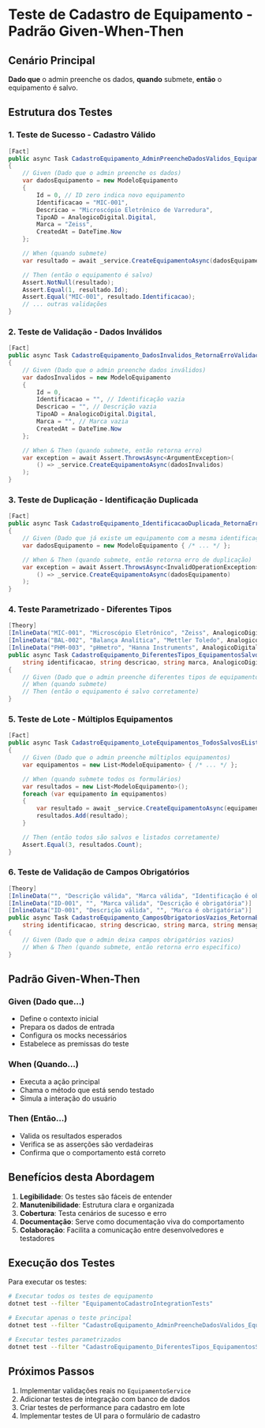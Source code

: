 # Teste de Cadastro de Equipamento - Padrão Given-When-Then

## Cenário Principal

**Dado que** o admin preenche os dados, **quando** submete, **então** o equipamento é salvo.

## Estrutura dos Testes

### 1. Teste de Sucesso - Cadastro Válido

```csharp
[Fact]
public async Task CadastroEquipamento_AdminPreencheDadosValidos_EquipamentoSalvoComSucesso()
{
    // Given (Dado que o admin preenche os dados)
    var dadosEquipamento = new ModeloEquipamento
    {
        Id = 0, // ID zero indica novo equipamento
        Identificacao = "MIC-001",
        Descricao = "Microscópio Eletrônico de Varredura",
        TipoAD = AnalogicoDigital.Digital,
        Marca = "Zeiss",
        CreatedAt = DateTime.Now
    };

    // When (quando submete)
    var resultado = await _service.CreateEquipamentoAsync(dadosEquipamento);

    // Then (então o equipamento é salvo)
    Assert.NotNull(resultado);
    Assert.Equal(1, resultado.Id);
    Assert.Equal("MIC-001", resultado.Identificacao);
    // ... outras validações
}
```

### 2. Teste de Validação - Dados Inválidos

```csharp
[Fact]
public async Task CadastroEquipamento_DadosInvalidos_RetornaErroValidacao()
{
    // Given (Dado que o admin preenche dados inválidos)
    var dadosInvalidos = new ModeloEquipamento
    {
        Id = 0,
        Identificacao = "", // Identificação vazia
        Descricao = "", // Descrição vazia
        TipoAD = AnalogicoDigital.Digital,
        Marca = "", // Marca vazia
        CreatedAt = DateTime.Now
    };

    // When & Then (quando submete, então retorna erro)
    var exception = await Assert.ThrowsAsync<ArgumentException>(
        () => _service.CreateEquipamentoAsync(dadosInvalidos)
    );
}
```

### 3. Teste de Duplicação - Identificação Duplicada

```csharp
[Fact]
public async Task CadastroEquipamento_IdentificacaoDuplicada_RetornaErroDuplicacao()
{
    // Given (Dado que já existe um equipamento com a mesma identificação)
    var dadosEquipamento = new ModeloEquipamento { /* ... */ };

    // When & Then (quando submete, então retorna erro de duplicação)
    var exception = await Assert.ThrowsAsync<InvalidOperationException>(
        () => _service.CreateEquipamentoAsync(dadosEquipamento)
    );
}
```

### 4. Teste Parametrizado - Diferentes Tipos

```csharp
[Theory]
[InlineData("MIC-001", "Microscópio Eletrônico", "Zeiss", AnalogicoDigital.Digital)]
[InlineData("BAL-002", "Balança Analítica", "Mettler Toledo", AnalogicoDigital.Analógico)]
[InlineData("PHM-003", "pHmetro", "Hanna Instruments", AnalogicoDigital.Digital)]
public async Task CadastroEquipamento_DiferentesTipos_EquipamentosSalvosComSucesso(
    string identificacao, string descricao, string marca, AnalogicoDigital tipoAD)
{
    // Given (Dado que o admin preenche diferentes tipos de equipamentos)
    // When (quando submete)
    // Then (então o equipamento é salvo corretamente)
}
```

### 5. Teste de Lote - Múltiplos Equipamentos

```csharp
[Fact]
public async Task CadastroEquipamento_LoteEquipamentos_TodosSalvosEListados()
{
    // Given (Dado que o admin preenche múltiplos equipamentos)
    var equipamentos = new List<ModeloEquipamento> { /* ... */ };

    // When (quando submete todos os formulários)
    var resultados = new List<ModeloEquipamento>();
    foreach (var equipamento in equipamentos)
    {
        var resultado = await _service.CreateEquipamentoAsync(equipamento);
        resultados.Add(resultado);
    }

    // Then (então todos são salvos e listados corretamente)
    Assert.Equal(3, resultados.Count);
}
```

### 6. Teste de Validação de Campos Obrigatórios

```csharp
[Theory]
[InlineData("", "Descrição válida", "Marca válida", "Identificação é obrigatória")]
[InlineData("ID-001", "", "Marca válida", "Descrição é obrigatória")]
[InlineData("ID-001", "Descrição válida", "", "Marca é obrigatória")]
public async Task CadastroEquipamento_CamposObrigatoriosVazios_RetornaErroEspecifico(
    string identificacao, string descricao, string marca, string mensagemEsperada)
{
    // Given (Dado que o admin deixa campos obrigatórios vazios)
    // When & Then (quando submete, então retorna erro específico)
}
```

## Padrão Given-When-Then

### Given (Dado que...)

- Define o contexto inicial
- Prepara os dados de entrada
- Configura os mocks necessários
- Estabelece as premissas do teste

### When (Quando...)

- Executa a ação principal
- Chama o método que está sendo testado
- Simula a interação do usuário

### Then (Então...)

- Valida os resultados esperados
- Verifica se as asserções são verdadeiras
- Confirma que o comportamento está correto

## Benefícios desta Abordagem

1. **Legibilidade**: Os testes são fáceis de entender
2. **Manutenibilidade**: Estrutura clara e organizada
3. **Cobertura**: Testa cenários de sucesso e erro
4. **Documentação**: Serve como documentação viva do comportamento
5. **Colaboração**: Facilita a comunicação entre desenvolvedores e testadores

## Execução dos Testes

Para executar os testes:

```bash
# Executar todos os testes de equipamento
dotnet test --filter "EquipamentoCadastroIntegrationTests"

# Executar apenas o teste principal
dotnet test --filter "CadastroEquipamento_AdminPreencheDadosValidos_EquipamentoSalvoComSucesso"

# Executar testes parametrizados
dotnet test --filter "CadastroEquipamento_DiferentesTipos_EquipamentosSalvosComSucesso"
```

## Próximos Passos

1. Implementar validações reais no `EquipamentoService`
2. Adicionar testes de integração com banco de dados
3. Criar testes de performance para cadastro em lote
4. Implementar testes de UI para o formulário de cadastro
